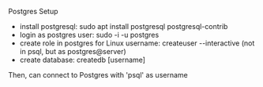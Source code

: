 Postgres Setup

- install postgresql: sudo apt install postgresql postgresql-contrib
- login as postgres user: sudo -i -u postgres
- create role in postgres for Linux username: createuser --interactive (not in psql, but as postgres@server)
- create database: createdb [username]

Then, can connect to Postgres with 'psql' as username


